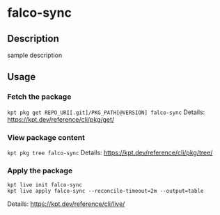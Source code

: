 # falco-sync

## Description
sample description

## Usage

### Fetch the package
`kpt pkg get REPO_URI[.git]/PKG_PATH[@VERSION] falco-sync`
Details: https://kpt.dev/reference/cli/pkg/get/

### View package content
`kpt pkg tree falco-sync`
Details: https://kpt.dev/reference/cli/pkg/tree/

### Apply the package
```
kpt live init falco-sync
kpt live apply falco-sync --reconcile-timeout=2m --output=table
```
Details: https://kpt.dev/reference/cli/live/
